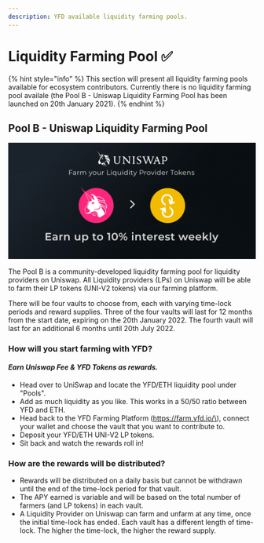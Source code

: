```yaml
---
description: YFD available liquidity farming pools.
---
```


# Liquidity Farming Pool ✅

{% hint style="info" %}
This section will present all liquidity farming pools available for ecosystem contributors. Currently there is no liquidity farming pool availale \(the Pool B - Uniswap Liquidity Farming Pool has been launched on 20th January 2021\).
{% endhint %}

## Pool B - Uniswap Liquidity Farming Pool

![](../.gitbook/assets/liquidity-farming-pool-cover.jpg)

The Pool B is a community-developed liquidity farming pool for liquidity providers on Uniswap. All Liquidity providers \(LPs\) on Uniswap will be able to farm their LP tokens \(UNI-V2 tokens\) via our farming platform. 

There will be four vaults to choose from, each with varying time-lock periods and reward supplies. Three of the four vaults will last for 12 months from the start date, expiring on the 20th January 2022. The fourth vault will last for an additional 6 months until 20th July 2022.

### How will you start farming with YFD?

#### _Earn Uniswap Fee & YFD Tokens as rewards._

* Head over to UniSwap and locate the YFD/ETH liquidity pool under "Pools".
* Add as much liquidity as you like. This works in a 50/50 ratio between YFD and ETH.
* Head back to the YFD Farming Platform \(https://farm.yfd.io/\), connect your wallet and choose the vault that you want to contribute to.
* Deposit your YFD/ETH UNI-V2 LP tokens.
* Sit back and watch the rewards roll in!

### How are the rewards will be distributed?

* Rewards will be distributed on a daily basis but cannot be withdrawn until the end of the time-lock period for that vault.
* The APY earned is variable and will be based on the total number of farmers \(and LP tokens\) in each vault.
* A Liquidity Provider on Uniswap can farm and unfarm at any time, once the initial time-lock has ended. Each vault has a different length of time-lock. The higher the time-lock, the higher the reward supply.



